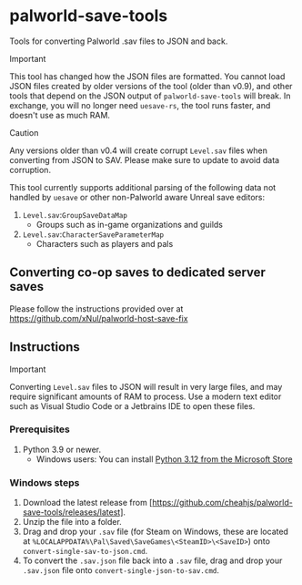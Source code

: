 # palworld-save-tools
Tools for converting Palworld .sav files to JSON and back.

> [!IMPORTANT]
> This tool has changed how the JSON files are formatted.
> You cannot load JSON files created by older versions of the tool (older than v0.9), and other tools that depend on the JSON output of `palworld-save-tools` will break.
> In exchange, you will no longer need `uesave-rs`, the tool runs faster, and doesn't use as much RAM.

> [!CAUTION]
> Any versions older than v0.4 will create corrupt `Level.sav` files when converting from JSON to SAV. Please make sure to update to avoid data corruption.

This tool currently supports additional parsing of the following data not handled by `uesave` or other non-Palworld aware Unreal save editors:

1. `Level.sav`:`GroupSaveDataMap`
    - Groups such as in-game organizations and guilds
1. `Level.sav`:`CharacterSaveParameterMap`
    - Characters such as players and pals

## Converting co-op saves to dedicated server saves

Please follow the instructions provided over at https://github.com/xNul/palworld-host-save-fix

## Instructions

> [!IMPORTANT]
> Converting `Level.sav` files to JSON will result in very large files, and may require significant amounts of RAM to process. Use a modern text editor such as Visual Studio Code or a Jetbrains IDE to open these files.

### Prerequisites

1. Python 3.9 or newer.
    - Windows users: You can install [Python 3.12 from the Microsoft Store](https://apps.microsoft.com/detail/9NCVDN91XZQP)

### Windows steps

1. Download the latest release from [https://github.com/cheahjs/palworld-save-tools/releases/latest].
1. Unzip the file into a folder.
1. Drag and drop your `.sav` file (for Steam on Windows, these are located at `%LOCALAPPDATA%\Pal\Saved\SaveGames\<SteamID>\<SaveID>`) onto `convert-single-sav-to-json.cmd`.
1. To convert the `.sav.json` file back into a `.sav` file, drag and drop your `.sav.json` file onto `convert-single-json-to-sav.cmd`.
